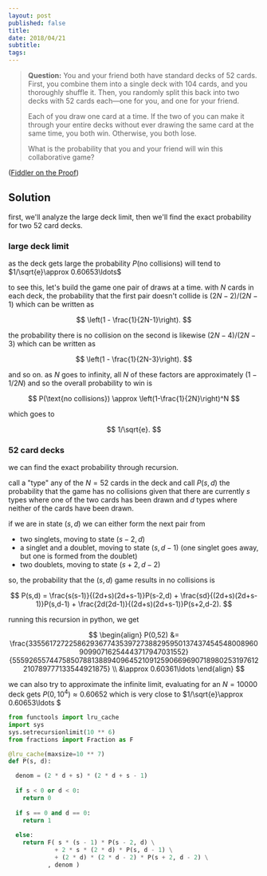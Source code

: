 ```yaml
---
layout: post
published: false
title: 
date: 2018/04/21
subtitle:
tags:
---
```


>**Question:** You and your friend both have standard decks of $52$ cards. First, you combine them into a single deck with $104$ cards, and you thoroughly shuffle it. Then, you randomly split this back into two decks with $52$ cards each—one for you, and one for your friend.
>
>Each of you draw one card at a time. If the two of you can make it through your entire decks without ever drawing the same card at the same time, you both win. Otherwise, you both lose.
>
>What is the probability that you and your friend will win this collaborative game?


<!--more-->

([Fiddler on the Proof](https://thefiddler.substack.com/p/can-you-win-the-collaborative-card))

## Solution

first, we'll analyze the large deck limit, then we'll find the exact probability for two $52$ card decks.

### large deck limit

as the deck gets large the probability $P(\text{no collisions})$ will tend to $1/\sqrt{e}\approx 0.60653\ldots$

to see this, let's build the game one pair of draws at a time. with $N$ cards in each deck, the probability that the first pair doesn't collide is $(2N-2)/(2N-1)$ which can be written as

$$ \left(1 - \frac{1}{2N-1}\right). $$

the probability there is no collision on the second is likewise $(2N-4)/(2N-3)$ which can be written as 

$$ \left(1 - \frac{1}{2N-3}\right). $$

and so on. as $N$ goes to infinity, all $N$ of these factors are approximately $(1-1/2N)$ and so the overall probability to win is

$$ P(\text{no collisions}) \approx \left(1-\frac{1}{2N}\right)^N $$

which goes to 

$$ 1/\sqrt{e}. $$

### $52$ card decks

we can find the exact probability through recursion. 

call a "type" any of the $N=52$ cards in the deck and call $P(s,d)$ the probability that the game has no collisions given that there are currently $s$ types where one of the two cards has been drawn and $d$ types where neither of the cards have been drawn.

if we are in state $(s,d)$ we can either form the next pair from

- two singlets, moving to state $(s-2, d)$
- a singlet and a doublet, moving to state $(s, d-1)$ (one singlet goes away, but one is formed from the doublet)
- two doublets, moving to state $(s+2, d-2)$

so, the probability that the $(s,d)$ game results in no collisions is 

$$ P(s,d) = \frac{s(s-1)}{(2d+s)(2d+s-1)}P(s-2,d) + \frac{sd}{(2d+s)(2d+s-1)}P(s,d-1) + \frac{2d(2d-1)}{(2d+s)(2d+s-1)}P(s+2,d-2). $$

running this recursion in python, we get 

$$ \begin{align}
    P(0,52) &= \frac{335561727225862936774353972738829595013743745454800896090990716254443717947031552}{555926557447585078813889409645210912590669690718980253197612210789777133544921875} \\
    &\approx 0.60361\ldots 
  \end{align} 
$$

we can also try to approximate the infinite limit, evaluating for an $N=10000$ deck gets $P(0, 10^4) \approx 0.60652$ which is very close to $1/\sqrt{e}\approx 0.60653\ldots $

```python
from functools import lru_cache
import sys
sys.setrecursionlimit(10 ** 6)
from fractions import Fraction as F

@lru_cache(maxsize=10 ** 7)
def P(s, d):

  denom = (2 * d + s) * (2 * d + s - 1)
  
  if s < 0 or d < 0:
    return 0
  
  if s == 0 and d == 0:
    return 1
  
  else:
    return F( s * (s - 1) * P(s - 2, d) \
             + 2 * s * (2 * d) * P(s, d - 1) \
             + (2 * d) * (2 * d - 2) * P(s + 2, d - 2) \
           , denom )
```


<br>


